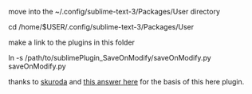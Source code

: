 move into the ~/.config/sublime-text-3/Packages/User directory

cd /home/$USER/.config/sublime-text-3/Packages/User


make a link to the plugins in this folder

ln -s /path/to/sublimePlugin_SaveOnModify/saveOnModify.py saveOnModify.py


thanks to [skuroda](https://stackoverflow.com/users/1852931/skuroda) and [this answer here](http://stackoverflow.com/a/15279948/2055586) for the basis of this here plugin.
